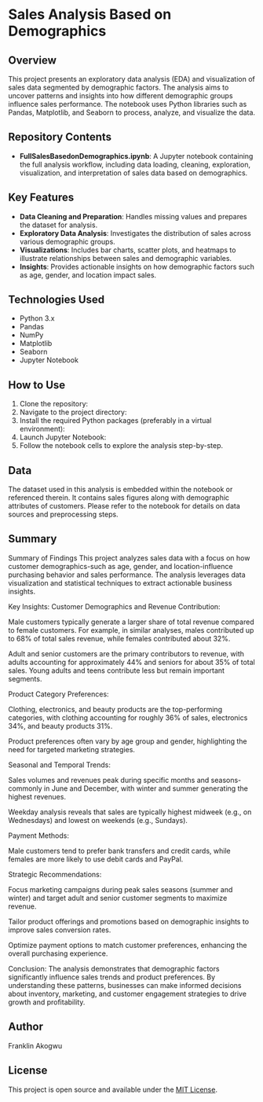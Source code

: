 # Sales Analysis Based on Demographics

## Overview
This project presents an exploratory data analysis (EDA) and visualization of sales data segmented by demographic factors. The analysis aims to uncover patterns and insights into how different demographic groups influence sales performance. The notebook uses Python libraries such as Pandas, Matplotlib, and Seaborn to process, analyze, and visualize the data.

## Repository Contents
- **FullSalesBasedonDemographics.ipynb**: A Jupyter notebook containing the full analysis workflow, including data loading, cleaning, exploration, visualization, and interpretation of sales data based on demographics.

## Key Features
- **Data Cleaning and Preparation**: Handles missing values and prepares the dataset for analysis.
- **Exploratory Data Analysis**: Investigates the distribution of sales across various demographic groups.
- **Visualizations**: Includes bar charts, scatter plots, and heatmaps to illustrate relationships between sales and demographic variables.
- **Insights**: Provides actionable insights on how demographic factors such as age, gender, and location impact sales.

## Technologies Used
- Python 3.x
- Pandas
- NumPy
- Matplotlib
- Seaborn
- Jupyter Notebook

## How to Use
1. Clone the repository:
2. Navigate to the project directory:
3. Install the required Python packages (preferably in a virtual environment):
4. Launch Jupyter Notebook:
5. Follow the notebook cells to explore the analysis step-by-step.

## Data
The dataset used in this analysis is embedded within the notebook or referenced therein. It contains sales figures along with demographic attributes of customers. Please refer to the notebook for details on data sources and preprocessing steps.

## Summary
Summary of Findings
This project analyzes sales data with a focus on how customer demographics-such as age, gender, and location-influence purchasing behavior and sales performance. The analysis leverages data visualization and statistical techniques to extract actionable business insights.

Key Insights:
Customer Demographics and Revenue Contribution:

Male customers typically generate a larger share of total revenue compared to female customers. For example, in similar analyses, males contributed up to 68% of total sales revenue, while females contributed about 32%.

Adult and senior customers are the primary contributors to revenue, with adults accounting for approximately 44% and seniors for about 35% of total sales. Young adults and teens contribute less but remain important segments.

Product Category Preferences:

Clothing, electronics, and beauty products are the top-performing categories, with clothing accounting for roughly 36% of sales, electronics 34%, and beauty products 31%.

Product preferences often vary by age group and gender, highlighting the need for targeted marketing strategies.

Seasonal and Temporal Trends:

Sales volumes and revenues peak during specific months and seasons-commonly in June and December, with winter and summer generating the highest revenues.

Weekday analysis reveals that sales are typically highest midweek (e.g., on Wednesdays) and lowest on weekends (e.g., Sundays).

Payment Methods:

Male customers tend to prefer bank transfers and credit cards, while females are more likely to use debit cards and PayPal.

Strategic Recommendations:

Focus marketing campaigns during peak sales seasons (summer and winter) and target adult and senior customer segments to maximize revenue.

Tailor product offerings and promotions based on demographic insights to improve sales conversion rates.

Optimize payment options to match customer preferences, enhancing the overall purchasing experience.

Conclusion:
The analysis demonstrates that demographic factors significantly influence sales trends and product preferences. By understanding these patterns, businesses can make informed decisions about inventory, marketing, and customer engagement strategies to drive growth and profitability.

## Author
Franklin Akogwu

## License
This project is open source and available under the [MIT License](LICENSE).

